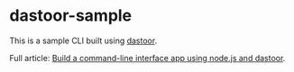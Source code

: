 # dastoor-sample

This is a sample CLI built using [dastoor](https://github.com/mvalipour/dastoor).

Full article: [Build a command-line interface app using node.js and dastoor](http://mvalipour.github.io/node.js/2015/08/15/build-cli-using-nodejs-and-dastoor/).
